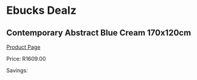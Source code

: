 
# Ebucks Dealz
## Contemporary Abstract Blue Cream 170x120cm
[Product Page](https://www.ebucks.com/web/shop/productSelected.do?prodId=1210433569&catId=1209942745)

Price: R1609.00

Savings: 


	